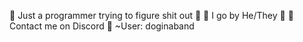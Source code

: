 🧀 Just a programmer trying to figure shit out 🧀
🧀 I go by He/They 🧀
🧀 Contact me on Discord 🧀
  ~User: doginaband

<!--
**doginaband/doginaband** is a ✨ _special_ ✨ repository because its `README.md` (this file) appears on your GitHub profile.

Here are some ideas to get you started:

- 🔭 I’m currently working on ...
- 🌱 I’m currently learning ...
- 👯 I’m looking to collaborate on ...
- 🤔 I’m looking for help with ...
- 💬 Ask me about ...
- 📫 How to reach me: ...
- 😄 Pronouns: ...
- ⚡ Fun fact: ...
-->
